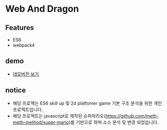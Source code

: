 # Web And Dragon

## Features
- ES6
- webpack4

## demo
 - [데모버전 보기](https://puregramer.github.io/WebAndDragon/)
 
 ## notice
 - 해당 프로젝는 ES6 skill up 및 2d platfomer game 기본 구조 분석을 위한 개인 프로젝트입니다.
 - 해당 프로젝트는 javascript로 제작된 슈퍼마리오(https://github.com/meth-meth-method/super-mario)를
   기반으로 하며 소스 분석 및 변경 되었습니다.
